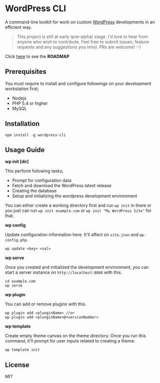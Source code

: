 # WordPress CLI

A command-line toolkit for work on custom [WordPress](http://wordpress.org/) developments in an efficient way.

> This project is still at early (pre-alpha) stage.
> I'd love to hear from anyone who wish to contribute. Feel free to submit issues, feature requests and any suggestions you mind. PRs are welcome! :-)

Click [here](https://github.com/thinkholic/wordpress-cli/projects/1?fullscreen=true) to see the **ROADMAP**

## Prerequisites

You must require to install and configure followings on your development workstation first;
* Nodejs
* PHP 5.4 or higher
* MySQL

## Installation

```
npm install -g wordpress-cli
```

## Usage Guide

**wp init [dir]**

This perform following tasks;
* Prompt for configuration data
* Fetch and download the WordPress latest release
* Creating the database
* Setup and initializing the wordpress development environment

You can either create a working directory first and run `wp init` in there or you just can run `wp init example.com` or `wp init "My WordPress Site"` for that.

**wp config**

Update configuration information here. It'll affect on `site.json` and `wp-config.php`.

```
wp update <key> <val>
```

**wp serve**

Once you created and initialized the development environment, you can start a server instance on `http://localhost:8888` with this.

```
cd example.com
wp serve
```

**wp plugin**

You can add or remove plugins with this.
```
wp plugin add <plunginName> //or
wp plugin add <plunginName>@<versionNumber>
```

**wp template**

Create empty theme canvas on the theme directory. Once you run this command, it'll prompt for user inputs related to creating a theme. 

```
wp template init
```

## License

MIT
